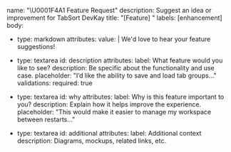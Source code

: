 name: "\U0001F4A1 Feature Request"
description: Suggest an idea or improvement for TabSort DevKay
title: "[Feature] <short title>"
labels: [enhancement]
body:
  - type: markdown
    attributes:
      value: |
        We'd love to hear your feature suggestions!

  - type: textarea
    id: description
    attributes:
      label: What feature would you like to see?
      description: Be specific about the functionality and use case.
      placeholder: "I’d like the ability to save and load tab groups..."
    validations:
      required: true

  - type: textarea
    id: why
    attributes:
      label: Why is this feature important to you?
      description: Explain how it helps improve the experience.
      placeholder: "This would make it easier to manage my workspace between restarts..."

  - type: textarea
    id: additional
    attributes:
      label: Additional context
      description: Diagrams, mockups, related links, etc.

